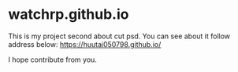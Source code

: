 # watchrp.github.io

This is my project second about cut psd. You can see about it follow address below:
https://huutai050798.github.io/

I hope contribute from you. 
 

